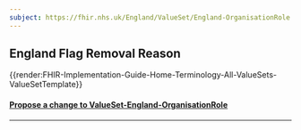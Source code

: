 ```yaml
---
subject: https://fhir.nhs.uk/England/ValueSet/England-OrganisationRole
---
```

## England Flag Removal Reason

{{render:FHIR-Implementation-Guide-Home-Terminology-All-ValueSets-ValueSetTemplate}}

<div id="Feedback" class="tabcontent">
<h4><a href='https://simplifier.net/NHS-England-Implementation-Guide/ValueSet-England-OrganisationRole/~issues?level=File' target="_blank">Propose a change to ValueSet-England-OrganisationRole </a></h4>
</div>

---
